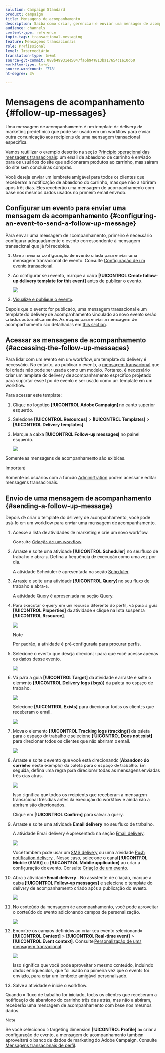 ```yaml
---
solution: Campaign Standard
product: campaign
title: Mensagens de acompanhamento
description: Saiba como criar, gerenciar e enviar uma mensagem de acompanhamento.
audience: channels
content-type: reference
topic-tags: transactional-messaging
feature: Mensagens transacionais
role: Profissional
level: Intermediário
translation-type: tm+mt
source-git-commit: 088b49931ee5047fa6b949813ba17654b1e10d60
workflow-type: tm+mt
source-wordcount: '778'
ht-degree: 3%

---
```



# Mensagens de acompanhamento {#follow-up-messages}

Uma mensagem de acompanhamento é um template de delivery de marketing predefinido que pode ser usado em um workflow para enviar outra comunicação aos recipients de uma mensagem transacional específica.

Vamos reutilizar o exemplo descrito na seção [Princípio operacional das mensagens transacionais](../../channels/using/getting-started-with-transactional-msg.md#transactional-messaging-operating-principle): um email de abandono de carrinho é enviado para os usuários do site que adicionaram produtos ao carrinho, mas saíram do site sem concluir as compras.

Você deseja enviar um lembrete amigável para todos os clientes que receberam a notificação de abandono do carrinho, mas que não a abriram após três dias. Eles receberão uma mensagem de acompanhamento com base nos mesmos dados usados no primeiro email enviado.

## Configurar um evento para enviar uma mensagem de acompanhamento {#configuring-an-event-to-send-a-follow-up-message}

Para enviar uma mensagem de acompanhamento, primeiro é necessário configurar adequadamente o evento correspondente à mensagem transacional que já foi recebida.

1. Use a mesma configuração de evento criada para enviar uma mensagem transacional de evento. Consulte [Configuração de um evento transacional](../../channels/using/configuring-transactional-event.md).
1. Ao configurar seu evento, marque a caixa **[!UICONTROL Create follow-up delivery template for this event]** antes de publicar o evento.

   ![](assets/message-center_follow-up-checkbox.png)

1. [Visualize e publique o evento](../../channels/using/publishing-transactional-event.md#previewing-and-publishing-the-event).

Depois que o evento for publicado, uma mensagem transacional e um template do delivery de acompanhamento vinculado ao novo evento serão criados automaticamente. As etapas para enviar a mensagem de acompanhamento são detalhadas em [this section](#sending-a-follow-up-message).

## Acessar as mensagens de acompanhamento {#accessing-the-follow-up-messages}

Para lidar com um evento em um workflow, um template do delivery é necessário. No entanto, ao publicar o evento, a [mensagem transacional](../../channels/using/editing-transactional-message.md) que foi criada não pode ser usada como um modelo. Portanto, é necessário criar um template do delivery de acompanhamento específico projetado para suportar esse tipo de evento e ser usado como um template em um workflow.

Para acessar este template:

1. Clique no logotipo **[!UICONTROL Adobe Campaign]** no canto superior esquerdo.
1. Selecione **[!UICONTROL Resources]** > **[!UICONTROL Templates]** > **[!UICONTROL Delivery templates]**.
1. Marque a caixa **[!UICONTROL Follow-up messages]** no painel esquerdo.

   ![](assets/message-center_follow-up-search.png)

Somente as mensagens de acompanhamento são exibidas.

>[!IMPORTANT]
>
>Somente os usuários com a função [Administration](../../administration/using/users-management.md#functional-administrators) podem acessar e editar mensagens transacionais.

## Envio de uma mensagem de acompanhamento {#sending-a-follow-up-message}

Depois de criar o template do delivery de acompanhamento, você pode usá-lo em um workflow para enviar uma mensagem de acompanhamento.

<!--You need to set up a workflow targeting the event corresponding to the transactional message that was already received.-->

1. Acesse a lista de atividades de marketing e crie um novo workflow.

   Consulte [Criação de um workflow](../../automating/using/building-a-workflow.md#creating-a-workflow).

1. Arraste e solte uma atividade **[!UICONTROL Scheduler]** no seu fluxo de trabalho e abra-a. Defina a frequência de execução como uma vez por dia.

   A atividade Scheduler é apresentada na seção [Scheduler](../../automating/using/scheduler.md).

1. Arraste e solte uma atividade **[!UICONTROL Query]** no seu fluxo de trabalho e abra-a.

   A atividade Query é apresentada na seção [Query](../../automating/using/query.md).

1. Para executar o query em um recurso diferente do perfil, vá para a guia **[!UICONTROL Properties]** da atividade e clique na lista suspensa **[!UICONTROL Resource]**.

   ![](assets/message-center_follow-up-query-properties.png)

   >[!NOTE]
   >
   >Por padrão, a atividade é pré-configurada para procurar perfis.

1. Selecione o evento que deseja direcionar para que você acesse apenas os dados desse evento.

   ![](assets/message-center_follow-up-query-resource.png)

1. Vá para a guia **[!UICONTROL Target]** da atividade e arraste e solte o elemento **[!UICONTROL Delivery logs (logs)]** da paleta no espaço de trabalho.

   ![](assets/message-center_follow-up-delivery-logs.png)

   Selecione **[!UICONTROL Exists]** para direcionar todos os clientes que receberam o email.

   ![](assets/message-center_follow-up-delivery-logs-exists.png)

1. Mova o elemento **[!UICONTROL Tracking logs (tracking)]** da paleta para o espaço de trabalho e selecione **[!UICONTROL Does not exist]** para direcionar todos os clientes que não abriram o email.

   ![](assets/message-center_follow-up-delivery-and-tracking-logs.png)

1. Arraste e solte o evento que você está direcionando (**Abandono do carrinho** neste exemplo) da paleta para o espaço de trabalho. Em seguida, defina uma regra para direcionar todas as mensagens enviadas três dias atrás.

   ![](assets/message-center_follow-up-created.png)

   Isso significa que todos os recipients que receberam a mensagem transacional três dias antes da execução do workflow e ainda não a abriram são direcionados.

   Clique em **[!UICONTROL Confirm]** para salvar a query.

1. Arraste e solte uma atividade **Email delivery** no seu fluxo de trabalho.

   A atividade Email delivery é apresentada na seção [Email delivery](../../automating/using/email-delivery.md).

   ![](assets/message-center_follow-up-workflow.png)

   Você também pode usar um [SMS delivery](../../automating/using/sms-delivery.md) ou uma atividade [Push notification delivery](../../automating/using/push-notification-delivery.md) . Nesse caso, selecione o canal **[!UICONTROL Mobile (SMS)]** ou **[!UICONTROL Mobile application]** ao criar a configuração do evento. Consulte [Criação de um evento](../../channels/using/configuring-transactional-event.md#creating-an-event).

1. Abra a atividade **Email delivery** . No assistente de criação, marque a caixa **[!UICONTROL Follow-up messages]** e selecione o template do delivery de acompanhamento criado após a publicação do evento.

   ![](assets/message-center_follow-up-template.png)

1. No conteúdo da mensagem de acompanhamento, você pode aproveitar o conteúdo do evento adicionando campos de personalização.

   ![](assets/message-center_follow-up-content.png)

1. Encontre os campos definidos ao criar seu evento selecionando **[!UICONTROL Context]** > **[!UICONTROL Real-time event]** > **[!UICONTROL Event context]**. Consulte [Personalização de uma mensagem transacional](../../channels/using/editing-transactional-message.md#personalizing-a-transactional-message).

   ![](assets/message-center_follow-up-personalization.png)

   Isso significa que você pode aproveitar o mesmo conteúdo, incluindo dados enriquecidos, que foi usado na primeira vez que o evento foi enviado, para criar um lembrete amigável personalizado.

1. Salve a atividade e inicie o workflow.

Quando o fluxo de trabalho for iniciado, todos os clientes que receberam a notificação de abandono do carrinho três dias atrás, mas não a abriram, receberão uma mensagem de acompanhamento com base nos mesmos dados.

>[!NOTE]
>
>Se você selecionou o targeting dimension **[!UICONTROL Profile]** ao criar a configuração de evento, a mensagem de acompanhamento também aproveitará o banco de dados de marketing do Adobe Campaign. Consulte [Mensagens transacionais de perfil](../../channels/using/editing-transactional-message.md#profile-transactional-message-specificities).

